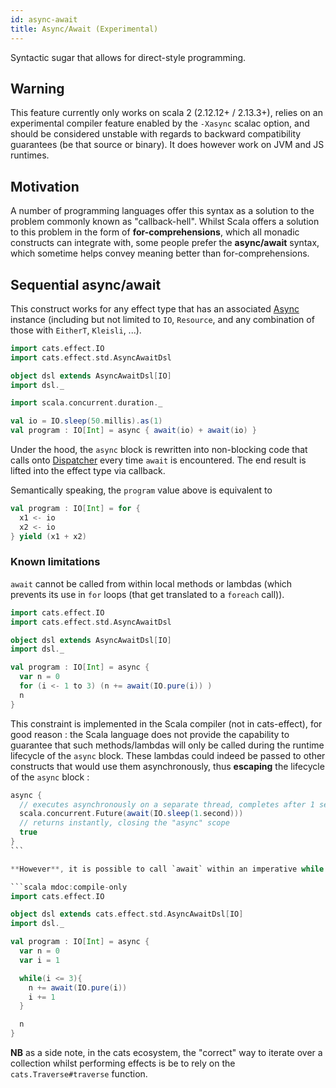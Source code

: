 ```yaml
---
id: async-await
title: Async/Await (Experimental)
---
```


Syntactic sugar that allows for direct-style programming.

## Warning

This feature currently only works on scala 2 (2.12.12+ / 2.13.3+), relies on an experimental compiler feature enabled by the `-Xasync` scalac option, and should be considered unstable with regards to backward compatibility guarantees (be that source or binary). It does however work on JVM and JS runtimes.

## Motivation

A number of programming languages offer this syntax as a solution to the problem commonly known as "callback-hell". Whilst Scala offers a solution to this problem in the form of **for-comprehensions**, which all monadic constructs can integrate with, some people prefer the **async/await** syntax, which sometime helps convey meaning better than for-comprehensions.

## Sequential async/await

This construct works for any effect type that has an associated [Async](../typeclasses/async.md) instance (including but not limited to `IO`, `Resource`, and any combination of those with `EitherT`, `Kleisli`, ...).

```scala mdoc:compile-only
import cats.effect.IO
import cats.effect.std.AsyncAwaitDsl

object dsl extends AsyncAwaitDsl[IO]
import dsl._

import scala.concurrent.duration._

val io = IO.sleep(50.millis).as(1)
val program : IO[Int] = async { await(io) + await(io) }
```

Under the hood, the `async` block is rewritten into non-blocking code that calls onto [Dispatcher](./dispatcher.md) every time `await` is encountered. The end result is lifted into the effect type via callback.

Semantically speaking, the `program` value above is equivalent to

```scala
val program : IO[Int] = for {
  x1 <- io
  x2 <- io
} yield (x1 + x2)
```

### Known limitations

`await` cannot be called from within local methods or lambdas (which prevents its use in `for` loops (that get translated to a `foreach` call)).

```scala mdoc:reset:fail
import cats.effect.IO
import cats.effect.std.AsyncAwaitDsl

object dsl extends AsyncAwaitDsl[IO]
import dsl._

val program : IO[Int] = async {
  var n = 0
  for (i <- 1 to 3) (n += await(IO.pure(i)) )
  n
}
```

This constraint is implemented in the Scala compiler (not in cats-effect), for good reason : the Scala language does not provide the capability to guarantee that such methods/lambdas will only be called during the runtime lifecycle of the `async` block. These lambdas could indeed be passed to other constructs that would use them asynchronously, thus **escaping** the lifecycle of the `async` block :

```scala
async {
  // executes asynchronously on a separate thread, completes after 1 second.
  scala.concurrent.Future(await(IO.sleep(1.second)))
  // returns instantly, closing the "async" scope
  true
}
``` 

**However**, it is possible to call `await` within an imperative while loop:

```scala mdoc:compile-only
import cats.effect.IO

object dsl extends cats.effect.std.AsyncAwaitDsl[IO]
import dsl._

val program : IO[Int] = async {
  var n = 0
  var i = 1

  while(i <= 3){
    n += await(IO.pure(i))
    i += 1
  }

  n
}
```

**NB** as a side note, in the cats ecosystem, the "correct" way to iterate over a collection whilst performing effects is be to rely on the `cats.Traverse#traverse` function.
